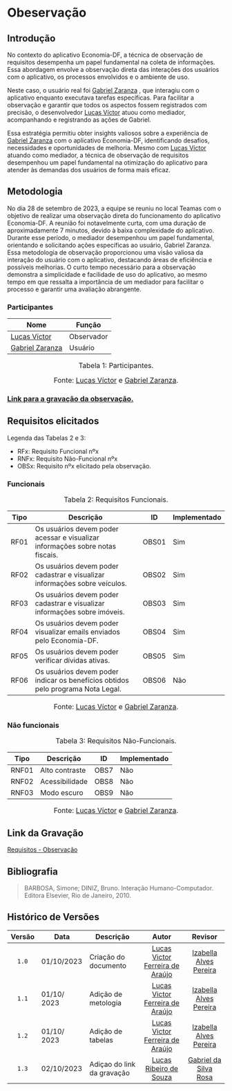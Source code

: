 # Obeservação
## Introdução

No contexto do aplicativo Economia-DF, a técnica de observação de requisitos desempenha um papel fundamental na coleta de informações. Essa abordagem envolve a observação direta das interações dos usuários com o aplicativo, os processos envolvidos e o ambiente de uso.

Neste caso, o usuário real foi [Gabriel Zaranza](#) , que interagiu com o aplicativo enquanto executava tarefas específicas. Para facilitar a observação e garantir que todos os aspectos fossem registrados com precisão, o desenvolvedor [Lucas Víctor](#) atuou como mediador, acompanhando e registrando as ações de Gabriel.

Essa estratégia permitiu obter insights valiosos sobre a experiência de [Gabriel Zaranza](#) com o aplicativo Economia-DF, identificando desafios, necessidades e oportunidades de melhoria. Mesmo com [Lucas Víctor](#) atuando como mediador, a técnica de observação de requisitos desempenhou um papel fundamental na otimização do aplicativo para atender às demandas dos usuários de forma mais eficaz.



## Metodologia

No dia 28 de setembro de 2023, a equipe se reuniu no local Teamas com o objetivo de realizar uma observação direta do funcionamento do aplicativo Economia-DF. A reunião foi notavelmente curta, com uma duração de aproximadamente 7 minutos, devido à baixa complexidade do aplicativo. Durante esse período, o mediador desempenhou um papel fundamental, orientando e solicitando ações específicas ao usuário, Gabriel Zaranza. Essa metodologia de observação proporcionou uma visão valiosa da interação do usuário com o aplicativo, destacando áreas de eficiência e possíveis melhorias. O curto tempo necessário para a observação demonstra a simplicidade e facilidade de uso do aplicativo, ao mesmo tempo em que ressalta a importância de um mediador para facilitar o processo e garantir uma avaliação abrangente.

### Participantes
<center>

| Nome                                             | Função                   |
| ------------------------------------------------ | ------------------------ |
| [Lucas Víctor](#)  | Observador               |
| [Gabriel Zaranza](#) | Usuário |

</center>

<font size="3"><p style="text-align: center">Tabela 1: Participantes.</p></font>


<font size="3"><p style="text-align: center">Fonte: [Lucas Víctor](#) e [Gabriel Zaranza](#).</p></font>

### [Link para a gravação da observação.](#)

## Requisitos elicitados

Legenda das Tabelas 2 e 3:

- RFx: Requisito Funcional nºx
- RNFx: Requisito Não-Funcional nºx
- OBSx: Requisito nºx elicitado pela observação.

### Funcionais

<font size="3"><p style="text-align: center">Tabela 2: Requisitos Funcionais.</p></font>

<center>
  
| Tipo | Descrição                                                                                                             | ID    | Implementado |
| ---- | --------------------------------------------------------------------------------------------------------------------- | ----- | ------------ |
| RF01 | Os usuários devem poder acessar e visualizar informações sobre notas fiscais.                                         | OBS01 | Sim          |
| RF02 | Os usuários devem poder cadastrar e visualizar informações sobre veículos.                                             | OBS02 | Sim          |
| RF03 | Os usuários devem poder cadastrar e visualizar informações sobre imóveis.                                              | OBS03 | Sim          |
| RF04 | Os usuários devem poder visualizar emails enviados pelo Economia-DF.                                                    | OBS04 | Sim          |
| RF05 | Os usuários devem poder verificar dívidas ativas.                                                                     | OBS05 | Sim          |
| RF06 | Os usuários devem poder indicar os benefícios obtidos pelo programa Nota Legal.                                        | OBS06 | Não          |




</center>

<font size="3"><p style="text-align: center">Fonte: [Lucas Víctor](#) e [Gabriel Zaranza](#).</p></font>

### Não funcionais

<font size="3"><p style="text-align: center">Tabela 3: Requisitos Não-Funcionais.</p></font>

<center>

| Tipo  | Descrição                                           | ID   | Implementado |
| ----- | --------------------------------------------------- | ---- | ------------ |
| RNF01 | Alto contraste                                      | OBS7 | Não          |
| RNF02 | Acessibilidade                                      | OBS8 | Não          |
| RNF03 | Modo escuro                                         | OBS9 | Não          |

</center>

<font size="3"><p style="text-align: center">Fonte: [Lucas Víctor](#) e [Gabriel Zaranza](#).</p></font>

## Link da Gravação

[Requisitos - Observação](https://youtu.be/FqZE06Z8-Yo)

## Bibliografia
> BARBOSA, Simone; DINIZ, Bruno. Interação Humano-Computador. Editora Elsevier, Rio de Janeiro, 2010.


## Histórico de Versões
| Versão | Data       | Descrição            | Autor                                                      | Revisor                                     |
| :----: | ---------- | -------------------- | :--------------------------------------------------------: | :-----------------------------------------: |
| `1.0`  | 01/10/2023 | Criação do documento |[Lucas Victor Ferreira de Araújo](https://github.com/Lucas13032003)  | [Izabella Alves Pereira](https://github.com/izabellaalves)|
| `1.1`  | 01/10/ 2023 | Adição de metologia |[Lucas Victor Ferreira de Araújo](https://github.com/Lucas13032003)  | [Izabella Alves Pereira](https://github.com/izabellaalves)|
| `1.2`  | 01/10/ 2023 | Adição de tabelas |[Lucas Victor Ferreira de Araújo](https://github.com/Lucas13032003)  | [Izabella Alves Pereira](https://github.com/izabellaalves)|
| `1.3`  | 02/10/2023 | Adiçao do link da gravação | [Lucas Ribeiro de Souza](https://github.com/lucassouzs) | [Gabriel da Silva Rosa](https://github.com/gabrielrosa09) |
